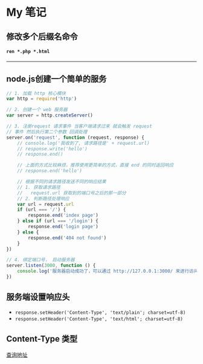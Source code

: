 # My 笔记

##   **修改多个后缀名命令**

#### `ren *.php *.html`

---

## **node.js创建一个简单的服务**

```javascript
// 1. 加载 http 核心模块
var http = require('http')

// 2. 创建一个 web 服务器
var server = http.createServer()

// 3. 注册request 请求事件 当客户端请求过来 就会触发 request 
// 事件 然后执行第二个参数 回调处理
server.on('request', function (request, response) {
	// console.log('我收到了, 请求路径是' + request.url)
	// response.write('hello')
	// response.end()

	// 上面的方式比较麻烦，推荐使用更简单的方式，直接 end 的同时返回响应
	// response.end('hello')

	// 根据不同的请求路径发送不同的响应结果
	// 1. 获取请求路径
	//   request.url 获取到的端口号之后的那一部分 
	// 2. 判断路径处理响应
	var url = request.url
	if (url === '/') {
		response.end('index page')
	} else if (url === '/login') {
		response.end('login page')
	} else {
		response.end('404 not found')
	}
})

// 4. 绑定端口号， 启动服务器
server.listen(3000, function () {
	console.log('服务器启动成功了，可以通过 http://127.0.0.1:3000/ 来进行访问')
})

```

## **服务端设置响应头**

+ `response.setHeader('Content-Type', 'text/plain'; charset=utf-8)`
+ ``response.setHeader('Content-Type', 'text/html'; charset=utf-8)``

## **Content-Type 类型**

[查询地址](https://tool.oschina.net/commons)

